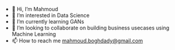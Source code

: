 - 👋 Hi, I’m Mahmoud
- 👀 I’m interested in Data Science
- 🌱 I’m currently learning GANs
- 💞️ I’m looking to collaborate on building business usecases using Machine Learning 
- 📫 How to reach me mahmoud.boghdady@gmail.com

<!---
kingmbm1118/kingmbm1118 is a ✨ special ✨ repository because its `README.md` (this file) appears on your GitHub profile.
You can click the Preview link to take a look at your changes.
--->
